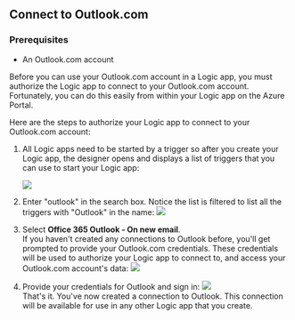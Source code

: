 ## <a name="connect-to-outlookcom"></a>Connect to Outlook.com
### <a name="prerequisites"></a>Prerequisites
* An Outlook.com account

Before you can use your Outlook.com account in a Logic app, you must authorize the Logic app to connect to your Outlook.com account. Fortunately, you can do this easily from within your Logic app on the Azure Portal. 

Here are the steps to authorize your Logic app to connect to your Outlook.com account:

1. All Logic apps need to be started by a trigger so after you create your Logic app, the designer opens and displays a list of triggers that you can use to start your Logic app:
   
   ![](https://docstestmedia1.blob.core.windows.net/azure-media/includes/media/connectors-create-api-outlook/office365-outlook-0.png)
2. Enter "outlook" in the search box. Notice the list is filtered to list all the triggers with "Outlook" in the name: ![](https://docstestmedia1.blob.core.windows.net/azure-media/includes/media/connectors-create-api-outlook/office365-outlook-0-5.png)
3. Select **Office 365 Outlook - On new email**.   
   If you haven't created any connections to Outlook before, you'll get prompted to provide your Outlook.com credentials. These credentials will be used to authorize your Logic app to connect to, and access your Outlook.com account's data: ![](https://docstestmedia1.blob.core.windows.net/azure-media/includes/media/connectors-create-api-outlook/office365-outlook-1.png)
4. Provide your credentials for Outlook and sign in: ![](https://docstestmedia1.blob.core.windows.net/azure-media/includes/media/connectors-create-api-outlook/office365-outlook-2.png)  
   That's it. You've now created a connection to Outlook. This connection will be available for use in any other Logic app that you create.





